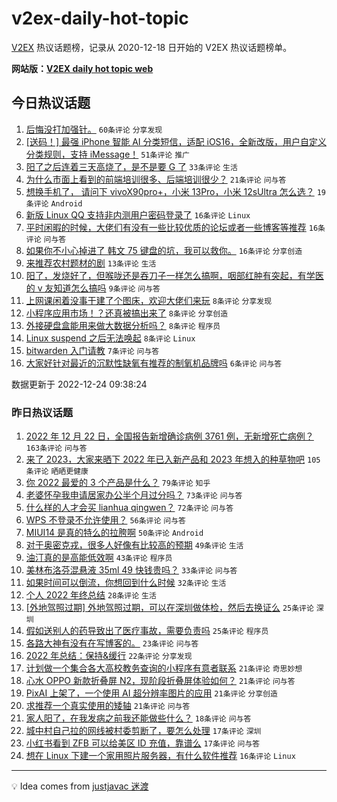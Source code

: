 # v2ex-daily-hot-topic

[V2EX](https://www.v2ex.com/) 热议话题榜，记录从 2020-12-18 日开始的 V2EX 热议话题榜单。

**网站版：[V2EX daily hot topic web](https://boojack.github.io/v2ex-daily-hot-topic-web/)**

## 今日热议话题

<!-- TODAY BEGIN -->

1. [后悔没打加强针。](https://www.v2ex.com/t/904425) `60条评论` `分享发现`
1. [[送码！] 最强 iPhone 智能 AI 分类短信，适配 iOS16，全新改版，用户自定义分类规则，支持 iMessage！](https://www.v2ex.com/t/904407) `51条评论` `推广`
1. [阳了之后连着三天高烧了，是不是要 G 了](https://www.v2ex.com/t/904439) `33条评论` `生活`
1. [为什么市面上看到的前端培训很多、后端培训很少？](https://www.v2ex.com/t/904415) `21条评论` `问与答`
1. [想换手机了， 请问下 vivoX90pro+，小米 13Pro，小米 12sUltra 怎么选？](https://www.v2ex.com/t/904423) `19条评论` `Android`
1. [新版 Linux QQ 支持非内测用户密码登录了](https://www.v2ex.com/t/904432) `16条评论` `Linux`
1. [平时闲暇的时候，大佬们有没有一些比较优质的论坛或者一些博客等推荐](https://www.v2ex.com/t/904418) `16条评论` `问与答`
1. [如果你不小心掉进了 韩文 75 键盘的坑，我可以救你。](https://www.v2ex.com/t/904413) `16条评论` `分享创造`
1. [来推荐农村题材的剧](https://www.v2ex.com/t/904458) `13条评论` `生活`
1. [阳了，发烧好了，但喉咙还是吞刀子一样怎么搞啊，咽部红肿有突起，有学医的 v 友知道怎么搞吗](https://www.v2ex.com/t/904445) `9条评论` `问与答`
1. [上网课闲着没事干建了个图床，欢迎大佬们来玩](https://www.v2ex.com/t/904453) `8条评论` `分享发现`
1. [小程序应用市场！？还真被搞出来了](https://www.v2ex.com/t/904440) `8条评论` `分享创造`
1. [外接硬盘盒能用来做大数据分析吗？](https://www.v2ex.com/t/904424) `8条评论` `程序员`
1. [Linux suspend 之后无法唤起](https://www.v2ex.com/t/904420) `8条评论` `Linux`
1. [bitwarden 入门请教](https://www.v2ex.com/t/904430) `7条评论` `问与答`
1. [大家好针对最近的沉默性缺氧有推荐的制氧机品牌吗](https://www.v2ex.com/t/904414) `6条评论` `问与答`

数据更新于 2022-12-24 09:38:24

<!-- TODAY END -->

### 昨日热议话题

<!-- YESTERDAY BEGIN -->

1. [2022 年 12 月 22 日，全国报告新增确诊病例 3761 例，无新增死亡病例？](https://www.v2ex.com/t/904290) `163条评论` `问与答`
1. [来了 2023，大家来晒下 2022 年已入新产品和 2023 年想入的种草物吧](https://www.v2ex.com/t/904249) `105条评论` `晒晒更健康`
1. [你 2022 最爱的 3 个产品是什么？](https://www.v2ex.com/t/904256) `79条评论` `知乎`
1. [老婆怀孕我申请居家办公半个月过分吗？](https://www.v2ex.com/t/904239) `73条评论` `问与答`
1. [什么样的人才会买 lianhua qingwen？](https://www.v2ex.com/t/904257) `72条评论` `问与答`
1. [WPS 不登录不允许使用？](https://www.v2ex.com/t/904314) `56条评论` `问与答`
1. [MIUI14 是真的特么的拉胯啊](https://www.v2ex.com/t/904289) `50条评论` `Android`
1. [对于奥密克戎，很多人好像有比较高的预期](https://www.v2ex.com/t/904296) `49条评论` `生活`
1. [油汀真的是高能低效啊](https://www.v2ex.com/t/904367) `43条评论` `程序员`
1. [美林布洛芬混悬液 35ml 49 快钱贵吗？](https://www.v2ex.com/t/904335) `33条评论` `问与答`
1. [如果时间可以倒流，你想回到什么时候](https://www.v2ex.com/t/904374) `32条评论` `生活`
1. [个人 2022 年终总结](https://www.v2ex.com/t/904283) `28条评论` `生活`
1. [[外地驾照过期] 外地驾照过期，可以在深圳做体检，然后去换证么](https://www.v2ex.com/t/904319) `25条评论` `深圳`
1. [假如送别人的药导致出了医疗事故，需要负责吗](https://www.v2ex.com/t/904267) `25条评论` `程序员`
1. [各路大神有没有在写博客的。](https://www.v2ex.com/t/904277) `23条评论` `问与答`
1. [2022 年总结：保持&缓行](https://www.v2ex.com/t/904233) `22条评论` `分享发现`
1. [计划做一个集合各大高校教务查询的小程序有意者联系](https://www.v2ex.com/t/904288) `21条评论` `奇思妙想`
1. [心水 OPPO 新款折叠屏 N2，现阶段折叠屏体验如何？](https://www.v2ex.com/t/904255) `21条评论` `问与答`
1. [PixAI 上架了，一个使用 AI 超分辨率图片的应用](https://www.v2ex.com/t/904238) `21条评论` `分享创造`
1. [求推荐一个真实使用的矮轴](https://www.v2ex.com/t/904227) `21条评论` `问与答`
1. [家人阳了，在我发病之前我还能做些什么？](https://www.v2ex.com/t/904361) `18条评论` `问与答`
1. [城中村自己拉的网线被村委剪断了，要怎么处理](https://www.v2ex.com/t/904369) `17条评论` `深圳`
1. [小红书看到 ZFB 可以给美区 ID 充值，靠谱么](https://www.v2ex.com/t/904343) `17条评论` `问与答`
1. [想在 Linux 下建一个家用照片服务器，有什么软件推荐](https://www.v2ex.com/t/904339) `16条评论` `Linux`

<!-- YESTERDAY END -->

---

💡 Idea comes from [justjavac 迷渡](https://github.com/justjavac/)
